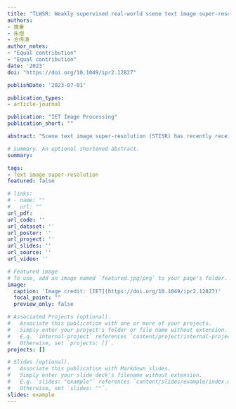 ```yaml
---
title: "TLWSR: Weakly supervised real-world scene text image super-resolution using text label"
authors:
- 施秦
- 朱煜
- 方传涛
author_notes:
- "Equal contribution"
- "Equal contribution"
date: '2023'
doi: "https://doi.org/10.1049/ipr2.12827"

publishDate: '2023-07-01'

publication_types:
- article-journal

publication: "IET Image Processing"
publication_short: ""

abstract: "Scene text image super-resolution (STISR) has recently received considerable attention. Existing STISR methods are applicable to the situation that all the LR-HR pairs are available. However, in real-world scenarios, it is difficult and expensive to collect ground-truth HR labels and align them with LR images, and thus it is essential to find a way to implement weakly supervised learning. We investigate the STISR problem in the situation that only a subset of HR labels is available and design a weak supervision framework using coarse-grained text labels named TLWSR, which combines incomplete supervision and inexact supervision. Specifically, a lightweight text recognition network and connectionist temporal classification loss are used to guide the super-resolution of text images during training. Extensive experiments on the benchmark TextZoom demonstrate that TLWSR generates distinguishable text images and exceeds the fully supervised baseline TSRN in boosting text recognition accuracywith only 50% HR labels available. Meanwhile, TLWSR can be applied to different super-resolution backbones and significantly improves their performance. Furthermore, TLWSR shows good generalization capability to low-quality images on scene text recognition benchmarks, which verifies the effectiveness of this framework. To the authors' knowledge, this is the first work exploring the problem of STISR in weakly supervised scenarios."

# Summary. An optional shortened abstract.
summary: 

tags:
- Text image super-resolution
featured: false

# links:
# - name: ""
#   url: ""
url_pdf: 
url_code: ''
url_dataset: ''
url_poster: ''
url_project: ''
url_slides: ''
url_source: ''
url_video: ''

# Featured image
# To use, add an image named `featured.jpg/png` to your page's folder. 
image:
  caption: 'Image credit: [IET](https://doi.org/10.1049/ipr2.12827)'
  focal_point: ""
  preview_only: false

# Associated Projects (optional).
#   Associate this publication with one or more of your projects.
#   Simply enter your project's folder or file name without extension.
#   E.g. `internal-project` references `content/project/internal-project/index.md`.
#   Otherwise, set `projects: []`.
projects: []

# Slides (optional).
#   Associate this publication with Markdown slides.
#   Simply enter your slide deck's filename without extension.
#   E.g. `slides: "example"` references `content/slides/example/index.md`.
#   Otherwise, set `slides: ""`.
slides: example
---
```

